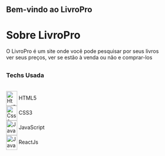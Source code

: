 ## Bem-vindo ao LivroPro

# Sobre LivroPro
O LivroPro é um site onde você pode pesquisar por seus livros <br> 
ver seus preços, ver se estão à venda ou não e comprar-los

##

### Techs Usada
<div style="display: inline-block"><br>
  <img align="center" alt="Html5" width="30px" height="40px" src="https://cdn.jsdelivr.net/gh/devicons/devicon/icons/html5/html5-original.svg" /> HTML5 <br>
  <img align="center" alt="Css3" width="30px" height="40px" src="https://cdn.jsdelivr.net/gh/devicons/devicon/icons/css3/css3-original.svg"/> CSS3 <br>
  <img align="center" alt="JavaScript" width="30px" height="40px" src="https://cdn.jsdelivr.net/gh/devicons/devicon/icons/javascript/javascript-original.svg"/> JavaScript <br>
  <img align="center" alt="JavaScript" width="30px" height="40px" src="https://cdn.jsdelivr.net/gh/devicons/devicon/icons/react/react-original.svg"/> ReactJs
</div>
